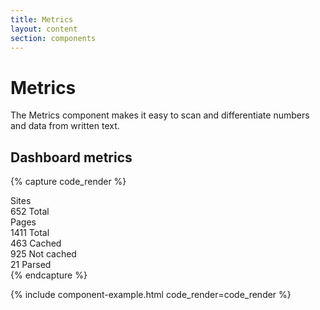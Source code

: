 ```yaml
---
title: Metrics
layout: content
section: components
---
```


# Metrics

The Metrics component makes it easy to scan and differentiate numbers and data from written text.


## Dashboard metrics

{% capture code_render %}
<div class="metric-group metric-dashboard">
  <div class="metric">
    <div class="metric-label-top">Sites</div>
    <div class="metric-content">
      <span class="metric-number">652</span>
      <span class="metric-label-side">Total</span>
    </div>
  </div>

  <div class="metric">
    <div class="metric-label-top">Pages</div>
    <div class="metric-content">
      <span class="metric-number">1411</span>
      <span class="metric-label-side">Total</span>
    </div>
  </div>

  <div class="metric">
    <div class="metric-content">
      <span class="metric-number">463</span>
      <span class="metric-label-side">Cached</span>
    </div>
  </div>

  <div class="metric">
    <div class="metric-content">
      <span class="metric-number">925</span>
      <span class="metric-label-side">Not cached</span>
    </div>
  </div>

  <div class="metric">
    <div class="metric-content">
      <span class="metric-number">21</span>
      <span class="metric-label-side">Parsed</span>
    </div>
  </div>
</div>
{% endcapture %}

{% include component-example.html code_render=code_render %}

